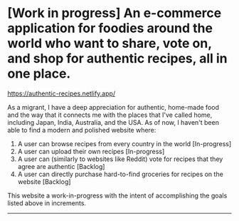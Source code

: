 # [Work in progress] An e-commerce application for foodies around the world who want to share, vote on, and shop for authentic recipes, all in one place.

https://authentic-recipes.netlify.app/

As a migrant, I have a deep appreciation for authentic, home-made food and the way that it connects me with the places that I've called home, including Japan, India, Australia, and the USA. As of now, I haven't been able to find a modern and polished website where:
 1. A user can browse recipes from every country in the world [In-progress]
 2. A user can upload their own recipes [In-progress]
 3. A user can (similarly to websites like Reddit) vote for recipes that they agree are authentic [Backlog]
 4. A user can directly purchase hard-to-find groceries for recipes on the website [Backlog]

This website a work-in-progress with the intent of accomplishing the goals listed above in increments. 

------------------------------------------------------------------------------------
